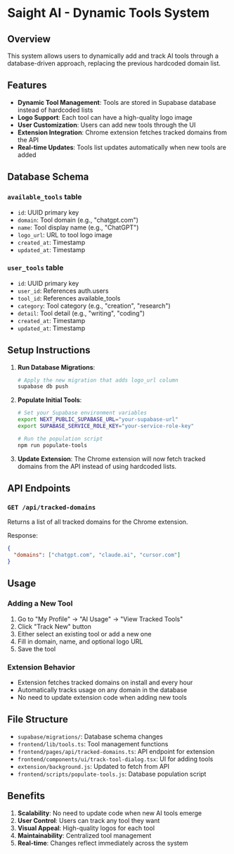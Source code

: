 # Saight AI - Dynamic Tools System

## Overview

This system allows users to dynamically add and track AI tools through a database-driven approach, replacing the previous hardcoded domain list.

## Features

- **Dynamic Tool Management**: Tools are stored in Supabase database instead of hardcoded lists
- **Logo Support**: Each tool can have a high-quality logo image
- **User Customization**: Users can add new tools through the UI
- **Extension Integration**: Chrome extension fetches tracked domains from the API
- **Real-time Updates**: Tools list updates automatically when new tools are added

## Database Schema

### `available_tools` table
- `id`: UUID primary key
- `domain`: Tool domain (e.g., "chatgpt.com")
- `name`: Tool display name (e.g., "ChatGPT")
- `logo_url`: URL to tool logo image
- `created_at`: Timestamp
- `updated_at`: Timestamp

### `user_tools` table
- `id`: UUID primary key
- `user_id`: References auth.users
- `tool_id`: References available_tools
- `category`: Tool category (e.g., "creation", "research")
- `detail`: Tool detail (e.g., "writing", "coding")
- `created_at`: Timestamp
- `updated_at`: Timestamp

## Setup Instructions

1. **Run Database Migrations**:
   ```bash
   # Apply the new migration that adds logo_url column
   supabase db push
   ```

2. **Populate Initial Tools**:
   ```bash
   # Set your Supabase environment variables
   export NEXT_PUBLIC_SUPABASE_URL="your-supabase-url"
   export SUPABASE_SERVICE_ROLE_KEY="your-service-role-key"
   
   # Run the population script
   npm run populate-tools
   ```

3. **Update Extension**:
   The Chrome extension will now fetch tracked domains from the API instead of using hardcoded lists.

## API Endpoints

### `GET /api/tracked-domains`
Returns a list of all tracked domains for the Chrome extension.

Response:
```json
{
  "domains": ["chatgpt.com", "claude.ai", "cursor.com"]
}
```

## Usage

### Adding a New Tool
1. Go to "My Profile" → "AI Usage" → "View Tracked Tools"
2. Click "Track New" button
3. Either select an existing tool or add a new one
4. Fill in domain, name, and optional logo URL
5. Save the tool

### Extension Behavior
- Extension fetches tracked domains on install and every hour
- Automatically tracks usage on any domain in the database
- No need to update extension code when adding new tools

## File Structure

- `supabase/migrations/`: Database schema changes
- `frontend/lib/tools.ts`: Tool management functions
- `frontend/pages/api/tracked-domains.ts`: API endpoint for extension
- `frontend/components/ui/track-tool-dialog.tsx`: UI for adding tools
- `extension/background.js`: Updated to fetch from API
- `frontend/scripts/populate-tools.js`: Database population script

## Benefits

1. **Scalability**: No need to update code when new AI tools emerge
2. **User Control**: Users can track any tool they want
3. **Visual Appeal**: High-quality logos for each tool
4. **Maintainability**: Centralized tool management
5. **Real-time**: Changes reflect immediately across the system
